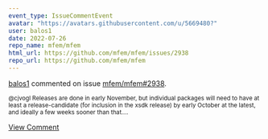 ```yaml
---
event_type: IssueCommentEvent
avatar: "https://avatars.githubusercontent.com/u/5669480?"
user: balos1
date: 2022-07-26
repo_name: mfem/mfem
html_url: https://github.com/mfem/mfem/issues/2938
repo_url: https://github.com/mfem/mfem
---
```


<a href='https://github.com/balos1' target='_blank'>balos1</a> commented on issue <a href='https://github.com/mfem/mfem/issues/2938' target='_blank'>mfem/mfem#2938</a>.

<small>@cjvogl Releases are done in early November, but individual packages will need to have at least a release-candidate (for inclusion in the xsdk release) by early October at the latest, and ideally a few weeks sooner than that....</small>

<a href='https://github.com/mfem/mfem/issues/2938' target='_blank'>View Comment</a>